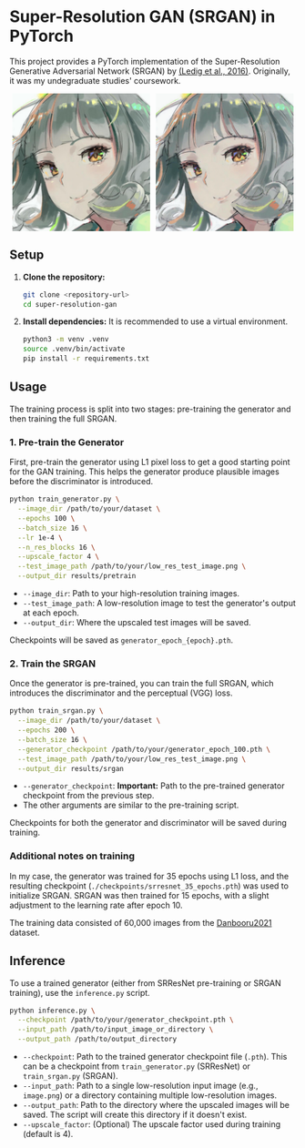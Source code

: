 # Super-Resolution GAN (SRGAN) in PyTorch

This project provides a PyTorch implementation of the Super-Resolution Generative Adversarial Network (SRGAN) by [(Ledig et al., 2016)](https://arxiv.org/abs/1609.04802). Originally, it was my undegraduate studies' coursework.

<div style="display: flex; justify-content: center;">
  <img src="test_imgs/sodachi_bicubic.jpg" alt="Bicubic interpolation" style="width: 48%; margin-right: 2%;">
  <img src="test_imgs/sodachi_srgan.jpg" alt="SRGAN 4x upscale" style="width: 48%;">
</div>

## Setup

1.  **Clone the repository:**
    ```bash
    git clone <repository-url>
    cd super-resolution-gan
    ```

2.  **Install dependencies:**
    It is recommended to use a virtual environment.
    ```bash
    python3 -m venv .venv
    source .venv/bin/activate
    pip install -r requirements.txt
    ```

## Usage

The training process is split into two stages: pre-training the generator and then training the full SRGAN.

### 1. Pre-train the Generator

First, pre-train the generator using L1 pixel loss to get a good starting point for the GAN training. This helps the generator produce plausible images before the discriminator is introduced.

```bash
python train_generator.py \
  --image_dir /path/to/your/dataset \
  --epochs 100 \
  --batch_size 16 \
  --lr 1e-4 \
  --n_res_blocks 16 \
  --upscale_factor 4 \
  --test_image_path /path/to/your/low_res_test_image.png \
  --output_dir results/pretrain
```

- `--image_dir`: Path to your high-resolution training images.
- `--test_image_path`: A low-resolution image to test the generator's output at each epoch.
- `--output_dir`: Where the upscaled test images will be saved.

Checkpoints will be saved as `generator_epoch_{epoch}.pth`.

### 2. Train the SRGAN

Once the generator is pre-trained, you can train the full SRGAN, which introduces the discriminator and the perceptual (VGG) loss.

```bash
python train_srgan.py \
  --image_dir /path/to/your/dataset \
  --epochs 200 \
  --batch_size 16 \
  --generator_checkpoint /path/to/your/generator_epoch_100.pth \
  --test_image_path /path/to/your/low_res_test_image.png \
  --output_dir results/srgan
```

- `--generator_checkpoint`: **Important:** Path to the pre-trained generator checkpoint from the previous step.
- The other arguments are similar to the pre-training script.

Checkpoints for both the generator and discriminator will be saved during training.

### Additional notes on training

In my case, the generator was trained for 35 epochs using L1 loss, and the resulting checkpoint (`./checkpoints/srresnet_35_epochs.pth`) was used to initialize SRGAN. SRGAN was then trained for 15 epochs, with a slight adjustment to the learning rate after epoch 10.

The training data consisted of 60,000 images from the [Danbooru2021](https://gwern.net/danbooru2021) dataset.

## Inference

To use a trained generator (either from SRResNet pre-training or SRGAN training), use the `inference.py` script.

```bash
python inference.py \
  --checkpoint /path/to/your/generator_checkpoint.pth \
  --input_path /path/to/input_image_or_directory \
  --output_path /path/to/output_directory
```

- `--checkpoint`: Path to the trained generator checkpoint file (`.pth`). This can be a checkpoint from `train_generator.py` (SRResNet) or `train_srgan.py` (SRGAN).
- `--input_path`: Path to a single low-resolution input image (e.g., `image.png`) or a directory containing multiple low-resolution images.
- `--output_path`: Path to the directory where the upscaled images will be saved. The script will create this directory if it doesn't exist.
- `--upscale_factor`: (Optional) The upscale factor used during training (default is 4).
